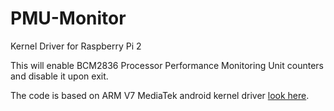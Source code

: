 # PMU-Monitor
Kernel Driver for Raspberry Pi 2

This will enable BCM2836 Processor Performance Monitoring Unit counters and disable it upon exit. 

The code is based on ARM V7 MediaTek android kernel driver [look here](https://android.googlesource.com/kernel/mediatek/+/045e24819c0deb2fe15306b8d38060beadb56d2f/drivers/misc/mediatek/met/core/v7_pmu_hw.c). 
